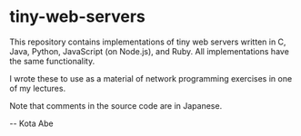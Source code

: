 # tiny-web-servers

This repository contains implementations of tiny web servers written in C, Java, Python, JavaScript (on Node.js), and Ruby.   All implementations have the same functionality.

I wrote these to use as a material of network programming exercises in one of my lectures.

Note that comments in the source code are in Japanese.

-- Kota Abe
